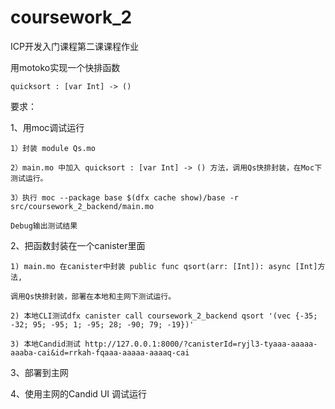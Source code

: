 # coursework_2
ICP开发入门课程第二课课程作业  

用motoko实现一个快排函数  

    quicksort : [var Int] -> ()

要求：  

1、用moc调试运行  

    1）封装 module Qs.mo

    2）main.mo 中加入 quicksort : [var Int] -> () 方法，调用Qs快排封装，在Moc下测试运行。

    3）执行 moc --package base $(dfx cache show)/base -r src/coursework_2_backend/main.mo
    
    Debug输出测试结果

2、把函数封装在一个canister里面  

    1) main.mo 在canister中封装 public func qsort(arr: [Int]): async [Int]方法,
    
    调用Qs快排封装，部署在本地和主网下测试运行。

    2) 本地CLI测试dfx canister call coursework_2_backend qsort '(vec {-35; -32; 95; -95; 1; -95; 28; -90; 79; -19})'

    3) 本地Candid测试 http://127.0.0.1:8000/?canisterId=ryjl3-tyaaa-aaaaa-aaaba-cai&id=rrkah-fqaaa-aaaaa-aaaaq-cai

3、部署到主网
    


4、使用主网的Candid UI 调试运行 



